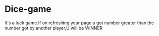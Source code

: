 # Dice-game
It's a luck game.If on refreshing your page u got number greater than the number got by another player,U will be WINNER
